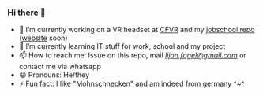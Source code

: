 ### Hi there 👋

<!--
**myLogic207/myLogic207** is a ✨ _special_ ✨ repository because its `README.md` (this file) appears on your GitHub profile.

Here are some ideas to get you started: -->

- 🔭 I’m currently working on a VR headset at [CFVR]() and my [jobschool repo](https://github.com/myLogic207/IF11C) ([website](myLogic207.github.io) soon)
- 🌱 I’m currently learning IT stuff for work, school and my project
- 📫 How to reach me: Issue on this repo, mail [*lijon.fogel@gmail.com*](mailto:lijon.fogel@gmail.com)  or contact me via whatsapp
- 😄 Pronouns: He/they
- ⚡ Fun fact: I like "Mohnschnecken" and am indeed from germany ^~^
